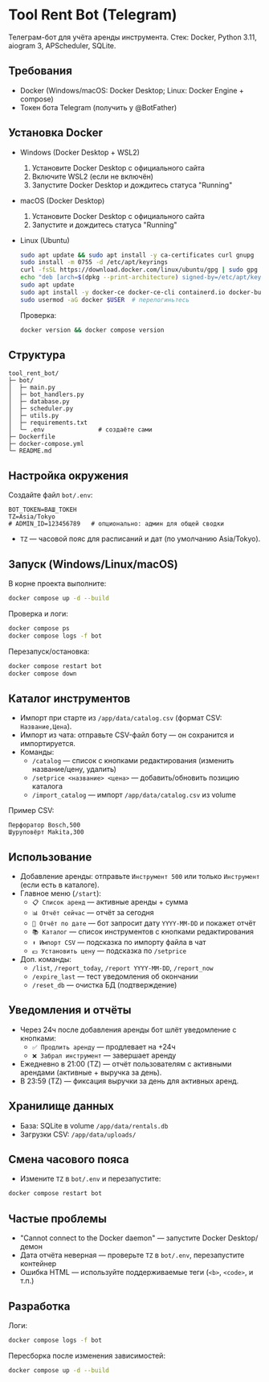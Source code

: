 # Tool Rent Bot (Telegram)

Телеграм-бот для учёта аренды инструмента. Стек: Docker, Python 3.11, aiogram 3, APScheduler, SQLite.

## Требования
- Docker (Windows/macOS: Docker Desktop; Linux: Docker Engine + compose)
- Токен бота Telegram (получить у @BotFather)

## Установка Docker

- Windows (Docker Desktop + WSL2)
  1. Установите Docker Desktop с официального сайта
  2. Включите WSL2 (если не включён)
  3. Запустите Docker Desktop и дождитесь статуса "Running"

- macOS (Docker Desktop)
  1. Установите Docker Desktop с официального сайта
  2. Запустите и дождитесь статуса "Running"

- Linux (Ubuntu)
  ```bash
  sudo apt update && sudo apt install -y ca-certificates curl gnupg
  sudo install -m 0755 -d /etc/apt/keyrings
  curl -fsSL https://download.docker.com/linux/ubuntu/gpg | sudo gpg --dearmor -o /etc/apt/keyrings/docker.gpg
  echo "deb [arch=$(dpkg --print-architecture) signed-by=/etc/apt/keyrings/docker.gpg] https://download.docker.com/linux/ubuntu $(. /etc/os-release && echo $VERSION_CODENAME) stable" | sudo tee /etc/apt/sources.list.d/docker.list > /dev/null
  sudo apt update
  sudo apt install -y docker-ce docker-ce-cli containerd.io docker-buildx-plugin docker-compose-plugin
  sudo usermod -aG docker $USER  # перелогиньтесь
  ```
  Проверка:
  ```bash
  docker version && docker compose version
  ```

## Структура
```
tool_rent_bot/
├─ bot/
│  ├─ main.py
│  ├─ bot_handlers.py
│  ├─ database.py
│  ├─ scheduler.py
│  ├─ utils.py
│  ├─ requirements.txt
│  └─ .env               # создаёте сами
├─ Dockerfile
├─ docker-compose.yml
└─ README.md
```

## Настройка окружения
Создайте файл `bot/.env`:
```env
BOT_TOKEN=ВАШ_ТОКЕН
TZ=Asia/Tokyo
# ADMIN_ID=123456789   # опционально: админ для общей сводки
```
- `TZ` — часовой пояс для расписаний и дат (по умолчанию Asia/Tokyo).

## Запуск (Windows/Linux/macOS)
В корне проекта выполните:
```bash
docker compose up -d --build
```
Проверка и логи:
```bash
docker compose ps
docker compose logs -f bot
```
Перезапуск/остановка:
```bash
docker compose restart bot
docker compose down
```

## Каталог инструментов
- Импорт при старте из `/app/data/catalog.csv` (формат CSV: `Название,Цена`).
- Импорт из чата: отправьте CSV-файл боту — он сохранится и импортируется.
- Команды:
  - `/catalog` — список с кнопками редактирования (изменить название/цену, удалить)
  - `/setprice <название> <цена>` — добавить/обновить позицию каталога
  - `/import_catalog` — импорт `/app/data/catalog.csv` из volume

Пример CSV:
```
Перфоратор Bosch,500
Шуруповёрт Makita,300
```

## Использование
- Добавление аренды: отправьте `Инструмент 500` или только `Инструмент` (если есть в каталоге).
- Главное меню (`/start`):
  - `📋 Список аренд` — активные аренды + сумма
  - `📊 Отчёт сейчас` — отчёт за сегодня
  - `📅 Отчёт по дате` — бот запросит дату `YYYY-MM-DD` и покажет отчёт
  - `📚 Каталог` — список инструментов с кнопками редактирования
  - `⬆️ Импорт CSV` — подсказка по импорту файла в чат
  - `💵 Установить цену` — подсказка по `/setprice`
- Доп. команды:
  - `/list`, `/report_today`, `/report YYYY-MM-DD`, `/report_now`
  - `/expire_last` — тест уведомления об окончании
  - `/reset_db` — очистка БД (подтверждение)

## Уведомления и отчёты
- Через 24ч после добавления аренды бот шлёт уведомление с кнопками:
  - `✅ Продлить аренду` — продлевает на +24ч
  - `❌ Забрал инструмент` — завершает аренду
- Ежедневно в 21:00 (TZ) — отчёт пользователям с активными арендами (активные + выручка за день).
- В 23:59 (TZ) — фиксация выручки за день для активных аренд.

## Хранилище данных
- База: SQLite в volume `/app/data/rentals.db`
- Загрузки CSV: `/app/data/uploads/`

## Смена часового пояса
- Измените `TZ` в `bot/.env` и перезапустите:
```bash
docker compose restart bot
```

## Частые проблемы
- "Cannot connect to the Docker daemon" — запустите Docker Desktop/демон
- Дата отчёта неверная — проверьте `TZ` в `bot/.env`, перезапустите контейнер
- Ошибка HTML — используйте поддерживаемые теги (`<b>`, `<code>`, и т.п.)

## Разработка
Логи:
```bash
docker compose logs -f bot
```
Пересборка после изменения зависимостей:
```bash
docker compose up -d --build
```
